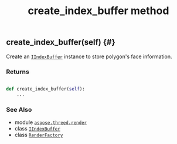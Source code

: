 ﻿---
title: create_index_buffer method
second_title: Aspose.3D for Python via .NET API References
description: 
type: docs
weight: 40
url: /python-net/aspose.threed.render/renderfactory/create_index_buffer/
is_root: false
---

## create_index_buffer(self) {#}

Create an [`IIndexBuffer`](/3d/python-net/aspose.threed.render/iindexbuffer) instance to store polygon's face information.


### Returns 





```python

def create_index_buffer(self):
    ...
```





### See Also
* module [`aspose.threed.render`](../../)
* class [`IIndexBuffer`](/3d/python-net/aspose.threed.render/iindexbuffer)
* class [`RenderFactory`](/3d/python-net/aspose.threed.render/renderfactory)
